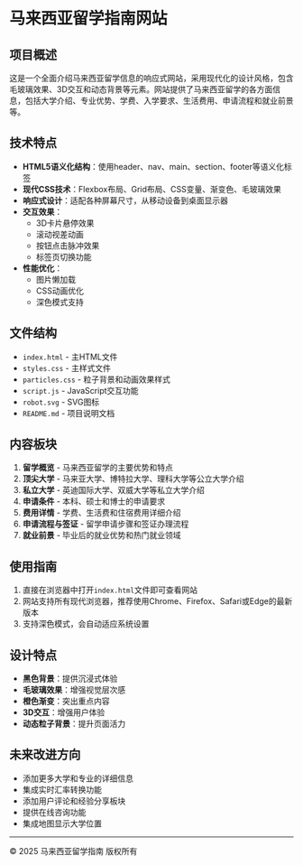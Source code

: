 # 马来西亚留学指南网站

## 项目概述

这是一个全面介绍马来西亚留学信息的响应式网站，采用现代化的设计风格，包含毛玻璃效果、3D交互和动态背景等元素。网站提供了马来西亚留学的各方面信息，包括大学介绍、专业优势、学费、入学要求、生活费用、申请流程和就业前景等。

## 技术特点

- **HTML5语义化结构**：使用header、nav、main、section、footer等语义化标签
- **现代CSS技术**：Flexbox布局、Grid布局、CSS变量、渐变色、毛玻璃效果
- **响应式设计**：适配各种屏幕尺寸，从移动设备到桌面显示器
- **交互效果**：
  - 3D卡片悬停效果
  - 滚动视差动画
  - 按钮点击脉冲效果
  - 标签页切换功能
- **性能优化**：
  - 图片懒加载
  - CSS动画优化
  - 深色模式支持

## 文件结构

- `index.html` - 主HTML文件
- `styles.css` - 主样式文件
- `particles.css` - 粒子背景和动画效果样式
- `script.js` - JavaScript交互功能
- `robot.svg` - SVG图标
- `README.md` - 项目说明文档

## 内容板块

1. **留学概览** - 马来西亚留学的主要优势和特点
2. **顶尖大学** - 马来亚大学、博特拉大学、理科大学等公立大学介绍
3. **私立大学** - 英迪国际大学、双威大学等私立大学介绍
4. **申请条件** - 本科、硕士和博士的申请要求
5. **费用详情** - 学费、生活费和住宿费用详细介绍
6. **申请流程与签证** - 留学申请步骤和签证办理流程
7. **就业前景** - 毕业后的就业优势和热门就业领域

## 使用指南

1. 直接在浏览器中打开`index.html`文件即可查看网站
2. 网站支持所有现代浏览器，推荐使用Chrome、Firefox、Safari或Edge的最新版本
3. 支持深色模式，会自动适应系统设置

## 设计特点

- **黑色背景**：提供沉浸式体验
- **毛玻璃效果**：增强视觉层次感
- **橙色渐变**：突出重点内容
- **3D交互**：增强用户体验
- **动态粒子背景**：提升页面活力

## 未来改进方向

- 添加更多大学和专业的详细信息
- 集成实时汇率转换功能
- 添加用户评论和经验分享板块
- 提供在线咨询功能
- 集成地图显示大学位置

---

© 2025 马来西亚留学指南 版权所有